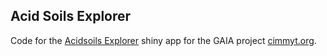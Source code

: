 
## Acid Soils Explorer

Code for the [Acidsoils Explorer](https://spalmas.shinyapps.io/acidsoils-explorer/) shiny app for the GAIA project [cimmyt.org](www.cimmyt.org).

